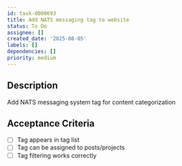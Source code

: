 ```yaml
---
id: task-0000693
title: Add NATS messaging tag to website
status: To Do
assignee: []
created_date: '2025-08-05'
labels: []
dependencies: []
priority: medium
---
```


## Description

Add NATS messaging system tag for content categorization

## Acceptance Criteria

- [ ] Tag appears in tag list
- [ ] Tag can be assigned to posts/projects
- [ ] Tag filtering works correctly
